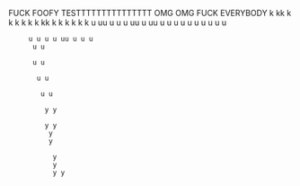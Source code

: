 FUCK FOOFY
TESTTTTTTTTTTTTTTT OMG OMG
FUCK EVERYBODY
k kk 
 k
  k 
  k
  k k k
   kk 
   k k k
    k 
    k
     k  u uu u u u uu u
      uu
       u 
       u u 
       u
       u 
       u 
       u 
       u 
       u 
       u 
        
         u u u u uu u u u
          u u
          
          u u
           
           u u
            
            u u
             
             y y
             
             y y
              y
              y
               
               y 
               y
               y y
                